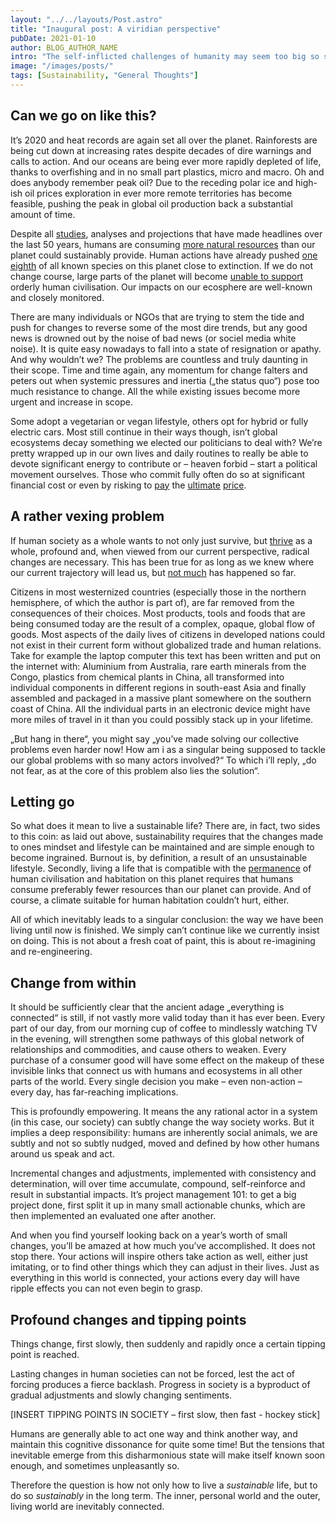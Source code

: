 ```yaml
---
layout: "../../layouts/Post.astro"
title: "Inaugural post: A viridian perspective"
pubDate: 2021-01-10
author: BLOG_AUTHOR_NAME
intro: "The self-inflicted challenges of humanity may seem too big so solve, let alone efficiently tackle. We're collectively lacking imagination, perseverance, consistency and the motivation. What to do?"
image: "/images/posts/"
tags: [Sustainability, "General Thoughts"]
---
```


## Can we go on like this?

It’s 2020 and heat records are again set all over the planet. Rainforests are being cut down at increasing rates despite decades of dire warnings and calls to action. And our oceans are being ever more rapidly depleted of life, thanks to overfishing and in no small part plastics, micro and macro. Oh and does anybody remember peak oil? Due to the receding polar ice and high-ish oil prices exploration in ever more remote territories has become feasible, pushing the peak in global oil production back a substantial amount of time.

Despite all [studies](https://en.wikipedia.org/wiki/The_Limits_to_Growth), analyses and projections that have made headlines over the last 50 years, humans are consuming [more  natural resources](https://www.overshootday.org) than our planet could sustainably provide. Human actions have already pushed [one eighth](https://ipbes.net/news/how-did-ipbes-estimate-1-million-species-risk-extinction-globalassessment-report) of all known species on this planet close to extinction. If we do not change course, large parts of the planet will become [unable to support](https://www.theguardian.com/environment/2019/may/18/climate-crisis-heat-is-on-global-heating-four-degrees-2100-change-way-we-live) orderly human civilisation. Our impacts on our ecosphere are well-known and closely monitored.

There are many individuals or NGOs that are trying to stem the tide and push for changes to reverse some of the most dire trends, but any good news is drowned out by the noise of bad news (or sociel media white noise). It is quite easy nowadays to fall into a state of resignation or apathy. And why wouldn’t we? The problems are countless and truly daunting in their scope. Time and time again, any momentum for change falters and peters out when systemic pressures and inertia („the status quo“) pose too much resistance to change. All the while existing issues become more urgent and increase in scope.

Some adopt a vegetarian or vegan lifestyle, others opt for hybrid or fully electric cars. Most still continue in their ways  though, isn’t global ecosystems decay something we elected our politicians to deal with? We’re pretty wrapped up in our own lives and daily routines to really be able to devote significant energy to contribute or – heaven forbid – start a political movement ourselves. Those who commit fully often do so at significant financial cost or even by risking to [pay](https://taz.de/RWE-klagt-auf-Schadensersatz/!5571106/) the [ultimate](https://www.theguardian.com/environment/2019/aug/05/environmental-activist-murders-double) [price](https://phys.org/news/2018-07-wildlife-rangers-died-duty-year.html).

## A rather vexing problem

If human society as a whole wants to not only just survive, but [thrive](https://www.who.int/topics/millennium_development_goals/about/en/) as a whole, profound and, when viewed from our current perspective, radical changes are necessary. This has been true for as long as we knew where our current trajectory will lead us, but [not much](https://scripps.ucsd.edu/programs/keelingcurve/wp-content/plugins/sio-bluemoon/graphs/mlo_full_record.png) has happened so far.

Citizens in most westernized countries (especially those in the northern hemisphere, of which the author is part of), are far removed from the consequences of their choices. Most products, tools and foods that are being consumed today are the result of a complex, opaque, global flow of goods. Most aspects of the daily lives of citizens in developed nations could not exist in their current form without globalized trade and human relations. Take for example the laptop computer this text has been written and put on the internet with: Aluminium from Australia, rare earth minerals from the Congo, plastics from chemical plants in China, all transformed into individual components in different regions in south-east Asia and finally assembled and packaged in a massive plant somewhere on the southern coast of China. All the individual parts in an electronic device might have more miles of travel in it than you could possibly stack up in your lifetime.

„But hang in there“, you might say „you’ve made solving our collective problems even harder now! How am i as a singular being supposed to tackle our global problems with so many actors involved?“ To which i’ll reply, „do not fear, as at the core of this problem also lies the solution“.

## Letting go

So what does it mean to live a sustainable life? There are, in fact, two sides to this coin: as laid out above, sustainability requires that the changes made to ones mindset and lifestyle can be maintained and are simple enough to become ingrained.
Burnout is, by definition, a result of an unsustainable lifestyle. 
Secondly, living a life that is compatible with the [permanence](https://nome.unak.is/wordpress/08-3/c69-conference-paper/responsibility-to-nature-hans-jonas-and-environmental-ethics/) of human civilisation and habitation on this planet requires that humans consume preferably fewer resources than our planet can provide. And of course, a climate suitable for human habitation couldn’t hurt, either.

All of which inevitably leads to a singular conclusion: the way we have been living until now is finished. We simply can’t continue like we currently insist on doing. This is not about a fresh coat of paint, this is about re-imagining and re-engineering. 

## Change from within

It should be sufficiently clear that the ancient adage „everything is connected“ is still, if not vastly more valid today than it has ever been. Every part of our day, from our morning cup of coffee to mindlessly watching TV in the evening, will strengthen some pathways of this global network of relationships and commodities, and cause others to weaken. Every purchase of a consumer good will have some effect on the makeup of these invisible links that connect us with humans and ecosystems in all other parts of the world. Every single decision you make – even non-action – every day, has far-reaching implications.

This is profoundly empowering. It means the any rational actor in a system (in this case, our society) can subtly change the way society works. But it implies a deep responsibility: humans are inherently social animals, we are subtly and not so subtly nudged, moved and defined by how other humans around us speak and act.

Incremental changes and adjustments, implemented with consistency and determination, will over time accumulate, compound, self-reinforce and result in substantial impacts. It’s project management 101: to get a big project done, first split it up in many small actionable chunks, which are then implemented an evaluated one after another.

And when you find yourself looking back on a year’s worth of small changes, you’ll be amazed at how much you’ve accomplished.
It does not stop there. Your actions will inspire others take action as well, either just imitating, or to find other things which they can adjust in their lives. Just as everything in this world is connected, your actions every day will have ripple effects you can not even begin to grasp.

## Profound changes and tipping points

Things change, first slowly, then suddenly and rapidly once a certain tipping point is reached.

Lasting changes in human societies can not be forced, lest the act of forcing produces a fierce backlash. Progress in society is a byproduct of gradual adjustments and slowly changing sentiments. 

[INSERT TIPPING POINTS IN SOCIETY – first slow, then fast - hockey stick]

 Humans are generally able to act one way and think another way, and maintain this cognitive dissonance for quite some time! But the tensions that inevitable emerge from this disharmonious state will make itself known soon enough, and sometimes unpleasantly so.  

Therefore the question is how not only how to live a _sustainable_ life, but to do so _sustainably_ in the long term.   The inner, personal world and the outer, living world are inevitably connected.
